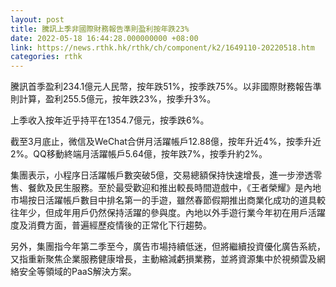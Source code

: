 ```yaml
---
layout: post
title: 騰訊上季非國際財務報告準則盈利按年跌23%
date: 2022-05-18 16:44:28.000000000 +08:00
link: https://news.rthk.hk/rthk/ch/component/k2/1649110-20220518.htm
categories: rthk
---
```


騰訊首季盈利234.1億元人民幣，按年跌51%，按季跌75%。以非國際財務報告準則計算，盈利255.5億元，按年跌23%，按季升3%。

上季收入按年近乎持平在1354.7億元，按季跌6%。

截至3月底止，微信及WeChat合併月活躍帳戶12.88億，按年升近4%，按季升近2%。QQ移動終端月活躍帳戶5.64億，按年跌7%，按季升約2%。

集團表示，小程序日活躍帳戶數突破5億，交易總額保持快速增長，進一步滲透零售、餐飲及民生服務。至於最受歡迎和推出較長時間遊戲中，《王者榮耀》是內地市場按日活躍帳戶數目中排名第一的手遊，雖然春節假期推出商業化成功的道具較往年少，但成年用戶仍然保持活躍的參與度。內地以外手遊行業今年初在用戶活躍度及消費方面，普遍經歷疫情後的正常化下行趨勢。

另外，集團指今年第二季至今，廣告市場持續低迷，但將繼續投資優化廣告系統，又指重新聚焦企業服務健康增長，主動縮減虧損業務，並將資源集中於視頻雲及網絡安全等領域的PaaS解決方案。
